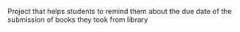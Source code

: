 Project that helps students to remind them about the due date of the submission of books they took from library
